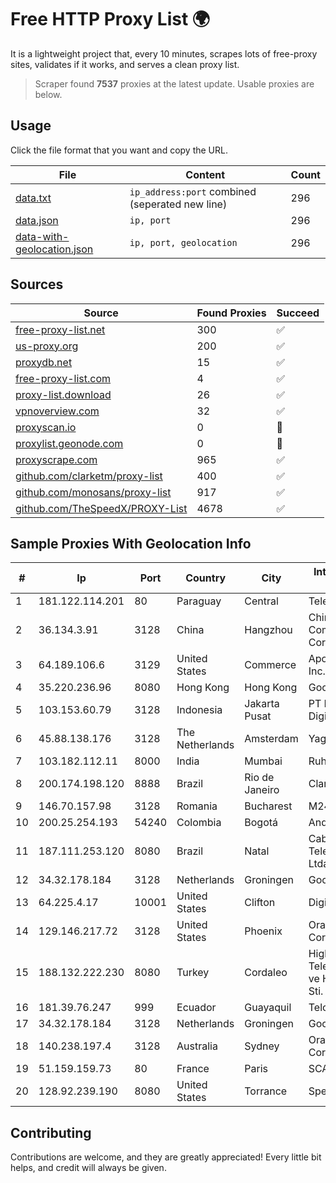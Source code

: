 
# Free HTTP Proxy List 🌍

It is a lightweight project that, every 10 minutes, scrapes lots of free-proxy sites, validates if it works, and serves a clean proxy list.


> Scraper found **7537** proxies at the latest update. Usable proxies are below.

## Usage

Click the file format that you want and copy the URL.


|File|Content|Count|
|----|-------|-----|
|[data.txt](https://raw.githubusercontent.com/themiralay/Proxy-List-World/master/data.txt)|`ip_address:port` combined (seperated new line)|296|
|[data.json](https://raw.githubusercontent.com/themiralay/Proxy-List-World/master/data.json)|`ip, port`|296|
|[data-with-geolocation.json](https://raw.githubusercontent.com/themiralay/Proxy-List-World/master/data-with-geolocation.json)|`ip, port, geolocation`|296|

## Sources

|Source|Found Proxies|Succeed|
|------|-------------|-------|
|[free-proxy-list.net](https://free-proxy-list.net)|300|✅|
|[us-proxy.org](https://www.us-proxy.org)|200|✅|
|[proxydb.net](http://proxydb.net)|15|✅|
|[free-proxy-list.com](https://free-proxy-list.com/?page=&port=&type%5B%5D=http&type%5B%5D=https&up_time=0&search=Search)|4|✅|
|[proxy-list.download](https://www.proxy-list.download/HTTP)|26|✅|
|[vpnoverview.com](https://vpnoverview.com/privacy/anonymous-browsing/free-proxy-servers)|32|✅|
|[proxyscan.io](https://www.proxyscan.io)|0|🚫|
|[proxylist.geonode.com](https://proxylist.geonode.com/api/proxy-list?limit=300&page=1&sort_by=lastChecked&sort_type=desc&protocols=http,https)|0|🚫|
|[proxyscrape.com](https://api.proxyscrape.com/v2/?request=displayproxies&protocol=http&timeout=10000&country=all&ssl=all&anonymity=all)|965|✅|
|[github.com/clarketm/proxy-list](https://raw.githubusercontent.com/clarketm/proxy-list/master/proxy-list-raw.txt)|400|✅|
|[github.com/monosans/proxy-list](https://raw.githubusercontent.com/monosans/proxy-list/main/proxies/http.txt)|917|✅|
|[github.com/TheSpeedX/PROXY-List](https://raw.githubusercontent.com/TheSpeedX/PROXY-List/master/http.txt)|4678|✅|


## Sample Proxies With Geolocation Info

|#|Ip|Port|Country|City|Internet Service Provider|
|-|--|----|-------|----|-------------------------|
|1|181.122.114.201|80|Paraguay|Central|Telecel S.A.|
|2|36.134.3.91|3128|China|Hangzhou|China Mobile Communications Corporation|
|3|64.189.106.6|3129|United States|Commerce|Apogee Telecom Inc.|
|4|35.220.236.96|8080|Hong Kong|Hong Kong|Google LLC|
|5|103.153.60.79|3128|Indonesia|Jakarta Pusat|PT Era Awan Digital|
|6|45.88.138.176|3128|The Netherlands|Amsterdam|Yaglom Labs Ltd|
|7|103.182.112.11|8000|India|Mumbai|Ruhi Infotech|
|8|200.174.198.120|8888|Brazil|Rio de Janeiro|Claro S.A|
|9|146.70.157.98|3128|Romania|Bucharest|M247 Europe SRL|
|10|200.25.254.193|54240|Colombia|Bogotá|Andinet ON Line|
|11|187.111.253.120|8080|Brazil|Natal|Cabo Servicos De Telecomunicacoes Ltda|
|12|34.32.178.184|3128|Netherlands|Groningen|Google LLC|
|13|64.225.4.17|10001|United States|Clifton|DigitalOcean, LLC|
|14|129.146.217.72|3128|United States|Phoenix|Oracle Corporation|
|15|188.132.222.230|8080|Turkey|Cordaleo|High Speed Telekomunikasyon ve Hab. Hiz. Ltd. Sti.|
|16|181.39.76.247|999|Ecuador|Guayaquil|Telconet S.A|
|17|34.32.178.184|3128|Netherlands|Groningen|Google LLC|
|18|140.238.197.4|3128|Australia|Sydney|Oracle Corporation|
|19|51.159.159.73|80|France|Paris|SCALEWAY|
|20|128.92.239.190|8080|United States|Torrance|Spectrum|



## Contributing

Contributions are welcome, and they are greatly appreciated! Every
little bit helps, and credit will always be given.

